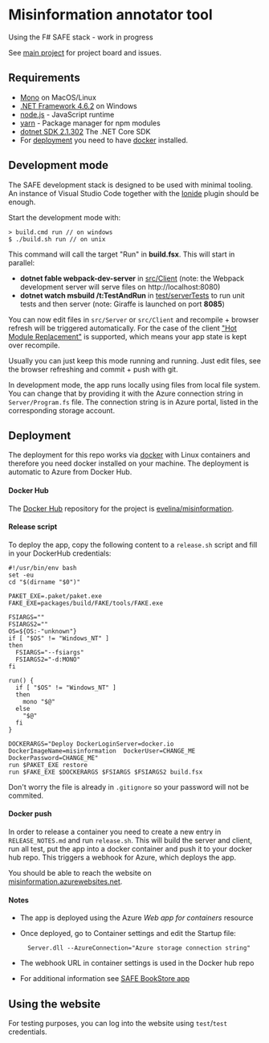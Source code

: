 # Misinformation annotator tool

Using the F# SAFE stack - work in progress

See [main project](https://github.com/alan-turing-institute/misinformation) for project board and issues.

## Requirements

- [Mono](http://www.mono-project.com/) on MacOS/Linux
- [.NET Framework 4.6.2](https://support.microsoft.com/en-us/help/3151800/the--net-framework-4-6-2-offline-installer-for-windows) on Windows
- [node.js](https://nodejs.org/) - JavaScript runtime
- [yarn](https://yarnpkg.com/) - Package manager for npm modules
- [dotnet SDK 2.1.302](https://github.com/dotnet/core/blob/master/release-notes/download-archives/2.1.1-download.md) The .NET Core SDK
- For [deployment](#deployment) you need to have [docker](https://www.docker.com/) installed.

## Development mode

The SAFE development stack is designed to be used with minimal tooling. An instance of Visual Studio Code together with the  [Ionide](http://ionide.io/) plugin should be enough.

Start the development mode with:

    > build.cmd run // on windows
    $ ./build.sh run // on unix

This command will call the target "Run" in **build.fsx**. This will start in parallel:
- **dotnet fable webpack-dev-server** in [src/Client](src/Client) (note: the Webpack development server will serve files on http://localhost:8080)
- **dotnet watch msbuild /t:TestAndRun** in [test/serverTests](src/ServerTests) to run unit tests and then server (note: Giraffe is launched on port **8085**)

You can now edit files in `src/Server` or `src/Client` and recompile + browser refresh will be triggered automatically.
For the case of the client ["Hot Module Replacement"](https://webpack.js.org/concepts/hot-module-replacement/) is supported, which means your app state is kept over recompile.

Usually you can just keep this mode running and running. Just edit files, see the browser refreshing and commit + push with git.

In development mode, the app runs locally using files from local file system. You can change that by providing it with the Azure connection string in `Server/Program.fs` file. The connection string is in Azure portal, listed in the corresponding storage account.

## Deployment

The deployment for this repo works via [docker](https://www.docker.com/) with Linux containers and therefore you need docker installed on your machine. The deployment is automatic to Azure from Docker Hub.

#### Docker Hub

The [Docker Hub](https://hub.docker.com) repository for the project is [evelina/misinformation](https://hub.docker.com/r/evelina/misinformation/).

#### Release script

To deploy the app, copy the following content to a `release.sh` script and fill in your DockerHub credentials:
    
    #!/usr/bin/env bash
    set -eu
    cd "$(dirname "$0")"

    PAKET_EXE=.paket/paket.exe
    FAKE_EXE=packages/build/FAKE/tools/FAKE.exe

    FSIARGS=""
    FSIARGS2=""
    OS=${OS:-"unknown"}
    if [ "$OS" != "Windows_NT" ]
    then
      FSIARGS="--fsiargs"
      FSIARGS2="-d:MONO"
    fi

    run() {
      if [ "$OS" != "Windows_NT" ]
      then
        mono "$@"
      else
        "$@"
      fi
    }

    DOCKERARGS="Deploy DockerLoginServer=docker.io DockerImageName=misinformation  DockerUser=CHANGE_ME  DockerPassword=CHANGE_ME"
    run $PAKET_EXE restore
    run $FAKE_EXE $DOCKERARGS $FSIARGS $FSIARGS2 build.fsx

Don't worry the file is already in `.gitignore` so your password will not be commited.

#### Docker push

In order to release a container you need to create a new entry in `RELEASE_NOTES.md` and run `release.sh`.
This will build the server and client, run all test, put the app into a docker container and push it to your docker hub repo.
This triggers a webhook for Azure, which deploys the app.

You should be able to reach the website on [misinformation.azurewebsites.net](http://misinformation.azurewebsites.net).

#### Notes

- The app is deployed using the Azure *Web app for containers* resource
- Once deployed, go to Container settings and edit the Startup file:

        Server.dll --AzureConnection="Azure storage connection string"

- The webhook URL in container settings is used in the Docker hub repo
- For additional information see [SAFE BookStore app](https://github.com/SAFE-Stack/SAFE-BookStore)


## Using the website

For testing purposes, you can log into the website using `test`/`test` credentials.
